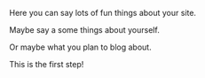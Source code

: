 Here you can say lots of fun things about your site.

Maybe say a some things about yourself.

Or maybe what you plan to blog about.

This is the first step!
